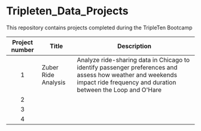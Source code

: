 # Tripleten_Data_Projects
This repository contains projects completed during the TripleTen Bootcamp

| Project number | Title | Description |
| :-----------: | ----------- |----------- |
| 1 | Zuber Ride Analysis | Analyze ride-sharing data in Chicago to identify passenger preferences and assess how weather and weekends impact ride frequency and duration between the Loop and O'Hare|
| 2 | | |
| 3 | | |
| 4 | | |
